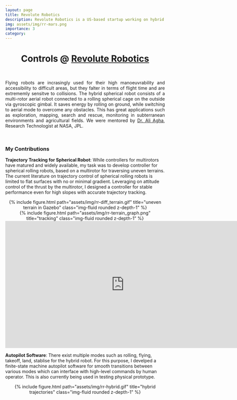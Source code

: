 ```yaml
---
layout: page
title: Revolute Robotics 
description: Revolute Robotics is a US-based startup working on hybrid rolling-flying robots for inspection and surviellance in complex environments. As a part-time Controls Engineer, I developed controllers for rolling on uneven terrains and autopilot software for aerial-terrestrial mobility. 
img: assets/img/rr-mars.png
importance: 3
category: 
---
```

<h1 align="center">
Controls @ <a href="https://www.revoluterobotics.com/">Revolute Robotics</a>
</h1>

<br />
<p align="justify">
Flying robots are incrasingly used for their high manoeuvrability and accessibility to difficult areas, but they falter in terms of flight time and are extrememly sensitve to collisions. The hybrid spherical robot consists of a multi-rotor aerial robot connected to a rolling spherical cage on the outside via gyroscopic gimbal. It saves energy by rolling on ground, while switching to aerial mode to overcome any obstacles. This has great applications such as exploration, mapping, search and rescue, monitoring in subterranean environments and agricultural fields. We were mentored by <a href="https://aliagha.site/">Dr. Ali Agha</a>, Research Technologist at NASA, JPL. 
</p>

<br />

### My Contributions

**Trajectory Tracking for Spherical Robot**: While controllers for multirotors have matured and widely available, my task was to develop controller for spherical rolling robots, based on a multirotor for traversing uneven terrains. The current literature on trajectory control of spherical rolling robots is limited to flat surfaces with no or minimal gradient. Leveraging on attitude control of the thrust by the multirotor, I designed a controller for stable performance even for high slopes with accurate trajectory tracking.  

<div class="row" align="center">
    <div class="col-sm-8 mt-3 mt-md-0">
        {% include figure.html path="assets/img/rr-diff_terrain.gif" title="uneven terrain in Gazebo" class="img-fluid rounded z-depth-1" %}
    </div>
    <div class="col-sm-4 mt-3 mt-md-0">
        {% include figure.html path="assets/img/rr-terrain_graph.png" title="tracking" class="img-fluid rounded z-depth-1" %}
    </div>
</div>


<iframe width="750" height="400" src="https://www.youtube.com/embed/sTh8RsQv6h0" title="YouTube video player" frameborder="0" allow="accelerometer; autoplay; clipboard-write; encrypted-media; gyroscope; picture-in-picture" allowfullscreen></iframe>

<br />

**Autopilot Software**: There exist multiple modes such as rolling, flying, takeoff, land, stablise for the hybrid robot. For this purpose, I develped a finite-state machine autopilot software for smooth transitions between various modes which can interface with high-level commands by human operator. This is also currently being used in testing physical prototype.    



<div class="row" align="center">
    <div class="col-sm mt-3 mt-md-0">
        {% include figure.html path="assets/img/rr-hybrid.gif" title="hybrid trajectories" class="img-fluid rounded z-depth-1" %}
    </div>
</div>